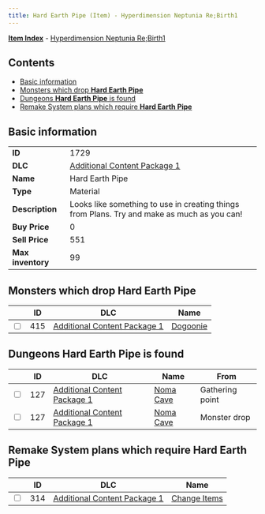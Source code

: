 ```yaml
---
title: Hard Earth Pipe (Item) - Hyperdimension Neptunia Re;Birth1
---
```


[**Item Index**](/neptunia/rb1/item/index.html) - [Hyperdimension Neptunia Re;Birth1](/neptunia/rb1)

## Contents

- [Basic information](#basic-information)
- [Monsters which drop **Hard Earth Pipe**](#monsters-which-drop-hard-earth-pipe)
- [Dungeons **Hard Earth Pipe** is found](#dungeons-hard-earth-pipe-is-found)
- [Remake System plans which require **Hard Earth Pipe**](#remake-system-plans-which-require-hard-earth-pipe)

## Basic information

|   |   |
| -- | -- |
| **ID** | 1729 |
| **DLC** | [Additional Content Package 1](/neptunia/rb1/dlc/10-pack1.html) |
| **Name** | Hard Earth Pipe |
| **Type** | Material |
| **Description** | Looks like something to use in creating things from Plans. Try and make as much as you can! |
| **Buy Price** | 0 |
| **Sell Price** | 551 |
| **Max inventory** | 99 |


## Monsters which drop **Hard Earth Pipe**

|    | ID | DLC | Name |
| -- | -- | --- | ---- |
| <input type="checkbox" id="rb1-monster-10-415" class="trackbox" /> | 415 | [Additional Content Package 1](/neptunia/rb1/dlc/10-pack1.html) | [Dogoonie](/neptunia/rb1/monster/10-415-dogoonie.html) |


## Dungeons **Hard Earth Pipe** is found

|    | ID | DLC | Name | From |
| -- | -- | --- | ---- | ---- |
| <input type="checkbox" id="rb1-dungeon-10-127" class="trackbox" /> | 127 | [Additional Content Package 1](/neptunia/rb1/dlc/10-pack1.html) | [Noma Cave](/neptunia/rb1/dungeon/10-127-noma-cave.html) | Gathering point |
| <input type="checkbox" id="rb1-dungeon-10-127" class="trackbox" /> | 127 | [Additional Content Package 1](/neptunia/rb1/dlc/10-pack1.html) | [Noma Cave](/neptunia/rb1/dungeon/10-127-noma-cave.html) | Monster drop |


## Remake System plans which require **Hard Earth Pipe**

|    | ID | DLC | Name |
| -- | -- | --- | ---- |
| <input type="checkbox" id="rb1-quest-10-314" class="trackbox" /> | 314 | [Additional Content Package 1](/neptunia/rb1/dlc/10-pack1.html) | [Change Items](/neptunia/rb1/quest/10-314-change-items.html) |
